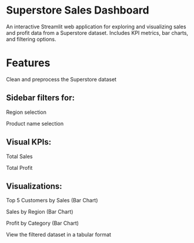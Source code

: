 # Superstore Sales Dashboard
An interactive Streamlit web application for exploring and visualizing sales and profit data from a Superstore dataset. Includes KPI metrics, bar charts, and filtering options.

# Features
Clean and preprocess the Superstore dataset

## Sidebar filters for:

Region selection

Product name selection

## Visual KPIs:

Total Sales

Total Profit

## Visualizations:

Top 5 Customers by Sales (Bar Chart)

Sales by Region (Bar Chart)

Profit by Category (Bar Chart)

View the filtered dataset in a tabular format

